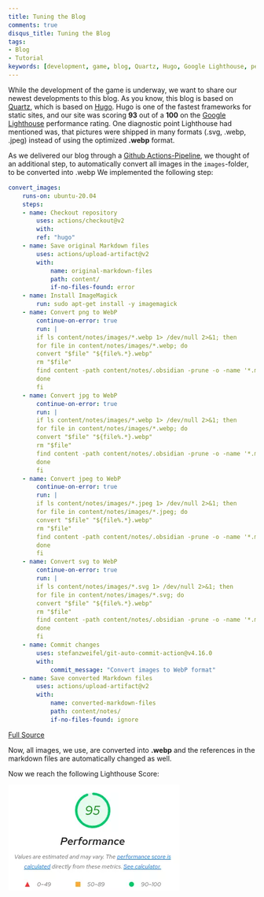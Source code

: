 ```yaml
---
title: Tuning the Blog
comments: true
disqus_title: Tuning the Blog
tags: 
- Blog
- Tutorial
keywords: [development, game, blog, Quartz, Hugo, Google Lighthouse, performance rating, pictures, formats, .webp, Github Actions-Pipeline, convert images, ImageMagick, markdown files, png, jpg, jpeg, svg, commit changes, Lighthouse Score]
---
```

While the development of the game is underway, we want to share our newest developments to this blog. 
As you know, this blog is based on [Quartz](https://quartz.jzhao.xyz/), which is based on [Hugo](https://gohugo.io/).
Hugo is one of the fastest frameworks for static sites, and our site was scoring **93** out of a **100** on the [Google Lighthouse](https://developer.chrome.com/docs/lighthouse/overview/) performance rating.
One diagnostic point Lighthouse had mentioned was, that pictures were shipped in many formats (.svg, .webp, .jpeg) instead of using the optimized **.webp** format.

As we delivered our blog through a [Github Actions-Pipeline](https://github.com/features/actions), we thought of an additional step, to automatically convert all images in the `images`-folder, to be converted into .webp
We implemented the following step:
```yaml
convert_images:
	runs-on: ubuntu-20.04
	steps:
	- name: Checkout repository
		uses: actions/checkout@v2
		with:
		ref: "hugo"
	- name: Save original Markdown files
		uses: actions/upload-artifact@v2
		with:
			name: original-markdown-files
			path: content/
			if-no-files-found: error
	- name: Install ImageMagick
		run: sudo apt-get install -y imagemagick
	- name: Convert png to WebP
		continue-on-error: true
		run: |
		if ls content/notes/images/*.webp 1> /dev/null 2>&1; then
		for file in content/notes/images/*.webp; do
		convert "$file" "${file%.*}.webp"
		rm "$file"
		find content -path content/notes/.obsidian -prune -o -name '*.md' -type f -print0 | xargs -0 sed -i 's/\.\(png\)/.webp/g'
		done
		fi
	- name: Convert jpg to WebP
		continue-on-error: true
		run: |
		if ls content/notes/images/*.webp 1> /dev/null 2>&1; then
		for file in content/notes/images/*.webp; do
		convert "$file" "${file%.*}.webp"
		rm "$file"
		find content -path content/notes/.obsidian -prune -o -name '*.md' -type f -print0 | xargs -0 sed -i 's/\.\(jpg\)/.webp/g'
		done
		fi
	- name: Convert jpeg to WebP
		continue-on-error: true
		run: |
		if ls content/notes/images/*.jpeg 1> /dev/null 2>&1; then
		for file in content/notes/images/*.jpeg; do
		convert "$file" "${file%.*}.webp"
		rm "$file"
		find content -path content/notes/.obsidian -prune -o -name '*.md' -type f -print0 | xargs -0 sed -i 's/\.\(jpeg\)/.webp/g'
		done
		fi
	- name: Convert svg to WebP
		continue-on-error: true
		run: |
		if ls content/notes/images/*.svg 1> /dev/null 2>&1; then
		for file in content/notes/images/*.svg; do
		convert "$file" "${file%.*}.webp"
		rm "$file"
		find content -path content/notes/.obsidian -prune -o -name '*.md' -type f -print0 | xargs -0 sed -i 's/\.\(svg\)/.webp/g'
		done
		fi
	- name: Commit changes
		uses: stefanzweifel/git-auto-commit-action@v4.16.0
		with:
			commit_message: "Convert images to WebP format"
	- name: Save converted Markdown files
		uses: actions/upload-artifact@v2
		with:
			name: converted-markdown-files
			path: content/notes/
			if-no-files-found: ignore
```

[Full Source](https://github.com/A-Journey-Of-Music/blog/blob/hugo/.github/workflows/deploy.yaml)

Now, all images, we use, are converted into **.webp** and the references in the markdown files are automatically changed as well.

Now we reach the following Lighthouse Score:

![](notes/images/Pasted%20image%2020230301201645.webp)
